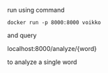 run using command

`docker run -p 8000:8000 voikko`

and query 

localhost:8000/analyze/{word}

to analyze a single word

